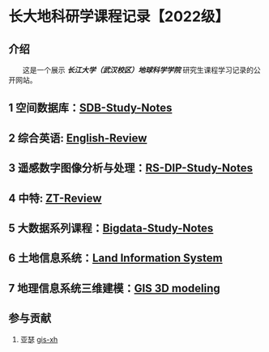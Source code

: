 # 长大地科研学课程记录【2022级】

## 介绍

&emsp;&emsp;这是一个展示 ***长江大学（武汉校区）地球科学学院*** 研究生课程学习记录的公开网站。



## 1 空间数据库：[SDB-Study-Notes](./SDB/index.md)


## 2 综合英语: [English-Review](./English/words-in-use.md)


## 3 遥感数字图像分析与处理：[RS-DIP-Study-Notes](./RS-DIP/index.md)


## 4 中特: [ZT-Review](./zt-review.md)


## 5 大数据系列课程：[Bigdata-Study-Notes](./BigData/index.md)

## 6 土地信息系统：[Land Information System](./LIS/index.md)

## 7 地理信息系统三维建模：[GIS 3D modeling](./GIS-3DM/index.md)



## 参与贡献

1.  亚瑟 [gis-xh](https://github.com/gis-xh)


